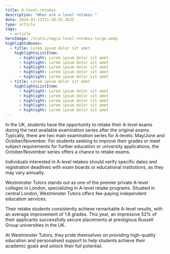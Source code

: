 ```yaml
---
title: A-level-retakes
description: "When are a level retakes "
date: 2024-03-11T11:28:32.363Z
type: article
tags:
  - article
heroImage: /static/img/a-level-retakes-large.webp
highlightsBoxes:
  - title: Lorem ipsum dolor sit amet
    highlightsListItem:
      - highlight: Lorem ipsum dolor sit amet
      - highlight: Lorem ipsum dolor sit amet
      - highlight: Lorem ipsum dolor sit amet
      - highlight: Lorem ipsum dolor sit amet
      - highlight: Lorem ipsum dolor sit amet
  - title: Lorem ipsum dolor sit amet
    highlightsListItem:
      - highlight: Lorem ipsum dolor sit amet
      - highlight: Lorem ipsum dolor sit amet
      - highlight: Lorem ipsum dolor sit amet
      - highlight: Lorem ipsum dolor sit amet
      - highlight: Lorem ipsum dolor sit amet
---
```

In the UK, students have the opportunity to retake their A-level exams during the next available examination series after the original exams. Typically, there are two main examination series for A-levels: May/June and October/November. For students seeking to improve their grades or meet subject requirements for further education or university applications, the October/November series offers a chance to retake exams.

Individuals interested in A-level retakes should verify specific dates and registration deadlines with exam boards or educational institutions, as they may vary annually.

Westminster Tutors stands out as one of the premier private A-level colleges in London, specializing in A-level retake programs. Situated in central London, Westminster Tutors offers fee-paying independent education services.

Their retake students consistently achieve remarkable A-level results, with an average improvement of 1.6 grades. This year, an impressive 52% of their applicants successfully secure placements at prestigious Russell Group universities in the UK.

At Westminster Tutors, they pride themselves on providing high-quality education and personalised support to help students achieve their academic goals and unlock their full potential.
